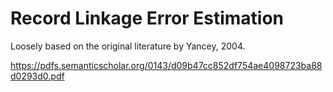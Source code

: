 # Record Linkage Error Estimation

Loosely based on the original literature by Yancey, 2004.


https://pdfs.semanticscholar.org/0143/d09b47cc852df754ae4098723ba88d0293d0.pdf
